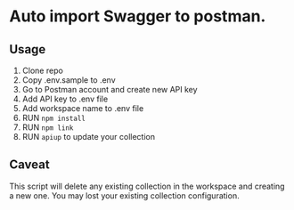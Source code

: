 # Auto import Swagger to postman.


## Usage

1. Clone repo
2. Copy .env.sample to .env
3. Go to Postman account and create new API key
4. Add API key to .env file
5. Add workspace name to .env file
6. RUN `npm install`
7. RUN `npm link`
8. RUN `apiup` to update your collection

## Caveat
This script will delete any existing collection in the workspace and creating a new one. You may lost your existing collection configuration.